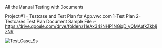All the Manual Testing with Documents

Project #1 - Testcase and Test Plan for App.vwo.com 
1-Test Plan 
2-Testcases
Test Plan Document Sample File :-
https://drive.google.com/drive/folders/11eAx342NHP1NGiqD_yQMAqfkZkbIjzNR

![Test_Case_Ss](https://github.com/user-attachments/assets/3cc5ee19-36a1-4689-b58e-a4d9cf6ec5c7)
